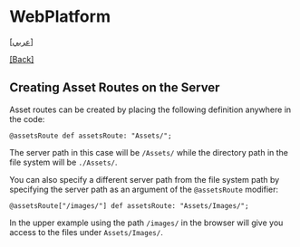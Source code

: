 # WebPlatform

[[عربي]](asset_routes.ar.md)

[[Back]](../readme.md)

## Creating Asset Routes on the Server

Asset routes can be created by placing the following definition anywhere in the code:

```
@assetsRoute def assetsRoute: "Assets/";
```

The server path in this case will be `/Assets/` while the directory path in the file system will
be `./Assets/`.

You can also specify a different server path from the file system path by specifying the server
path as an argument of the `@assetsRoute` modifier:

```
@assetsRoute["/images/"] def assetsRoute: "Assets/Images/";
```

In the upper example using the path `/images/` in the browser will give you access to the files
under `Assets/Images/`.

